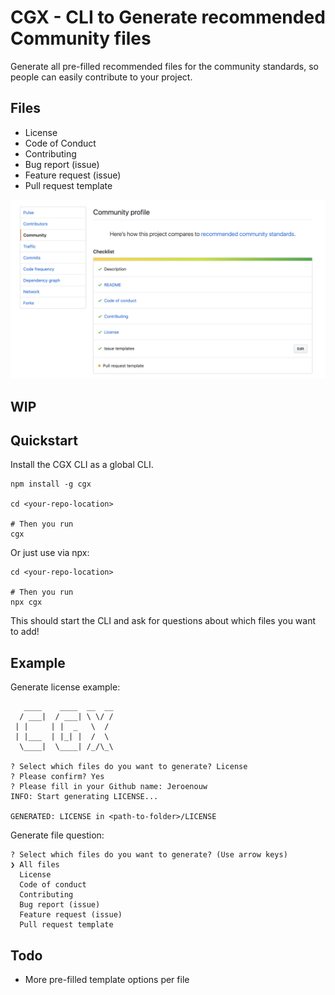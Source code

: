 # CGX - CLI to Generate recommended Community files

Generate all pre-filled recommended files for the community standards, so people can easily contribute to your project.

## Files
* License
* Code of Conduct
* Contributing
* Bug report (issue)
* Feature request (issue)
* Pull request template

![](community-score.png)

## WIP

## Quickstart

Install the CGX CLI as a global CLI.

```shell
npm install -g cgx

cd <your-repo-location>

# Then you run
cgx
```

Or just use via npx:

```shell
cd <your-repo-location>

# Then you run
npx cgx
```

This should start the CLI and ask for questions about which files you want to add!

## Example

Generate license example:  
```shell  
   ____    ____  __  __
  / ___|  / ___| \ \/ /
 | |     | |  _   \  /
 | |___  | |_| |  /  \
  \____|  \____| /_/\_\

? Select which files do you want to generate? License
? Please confirm? Yes
? Please fill in your Github name: Jeroenouw
INFO: Start generating LICENSE...

GENERATED: LICENSE in <path-to-folder>/LICENSE
```

Generate file question: 
```shell  
? Select which files do you want to generate? (Use arrow keys)
❯ All files
  License
  Code of conduct
  Contributing
  Bug report (issue)
  Feature request (issue)
  Pull request template
```

## Todo
* More pre-filled template options per file